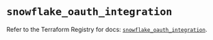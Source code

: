 # `snowflake_oauth_integration`

Refer to the Terraform Registry for docs: [`snowflake_oauth_integration`](https://registry.terraform.io/providers/snowflake-labs/snowflake/0.96.0/docs/resources/oauth_integration).
